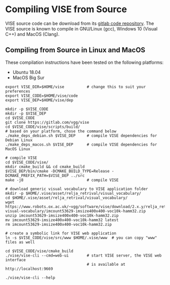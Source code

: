 # Compiling VISE from Source

VISE source code can be download from its [gitlab code repository](https://gitlab.com/vgg/vise).
The VISE source is known to compile in GNU/Linux (gcc), Windows 10 (Visual C++) and MacOS (Clang).

## Compiling from Source in Linux and MacOS
These compilation instructions have been tested on the following platforms:
 * Ubuntu 18.04
 * MacOS Big Sur

```
export VISE_DIR=$HOME/vise          # change this to suit your preferences
export VISE_CODE=$HOME/vise/code
export VISE_DEP=$HOME/vise/dep

mkdir -p $VISE_CODE
mkdir -p $VISE_DEP
cd $VISE_CODE
git clone https://gitlab.com/vgg/vise
cd $VISE_CODE/vise/scripts/build/
# based on your platform, chose the command below
./make_deps_debian.sh $VISE_DEP     # compile VISE dependencies for Debian Linux
./make_deps_macos.sh $VISE_DEP      # compile VISE dependencies for MacOS Linux

# compile VISE
cd $VISE_CODE/vise/
mkdir cmake_build && cd cmake_build
$VISE_DEP/bin/cmake -DCMAKE_BUILD_TYPE=Release -DCMAKE_PREFIX_PATH=$VISE_DEP ../src
make -j8                            # compile VISE

# download generic visual vocabulary to VISE application folder
mkdir -p $HOME/.vise/asset/relja_retrival/visual_vocabulary/
cd $HOME/.vise/asset/relja_retrival/visual_vocabulary/
wget https://www.robots.ox.ac.uk/~vgg/software/vise/download/2.x.y/relja_retrival/generic-visual-vocabulary/imcount53629-imsize400x400-voc10k-hamm32.zip
unzip imcount53629-imsize400x400-voc10k-hamm32.zip
mv imcount53629-imsize400x400-voc10k-hamm32 latest
rm imcount53629-imsize400x400-voc10k-hamm32.zip

# create a symbolic link for VISE web application
ln -s $VISE_CODE/vise/src/www $HOME/.vise/www  # you can copy "www" files as well

cd $VISE_CODE/vise/cmake_build
./vise/vise-cli --cmd=web-ui        # start VISE server, the VISE web interface
                                    # is available at http://localhost:9669

./vise/vise-cli --help
```
